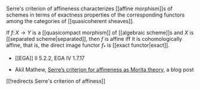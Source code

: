 
Serre's criterion of affineness characterizes [[affine morphism]]s of schemes in terms of exactness properties of the corresponding functors among the categories of [[quasicoherent sheaves]].

If $f\colon X\to Y$ is a [[quasicompact morphism]] of [[algebraic scheme]]s and $X$ is [[separated scheme|separated]], then $f$ is affine iff it is cohomologically affine, that is, the direct image functor $f_*$ is [[exact functor|exact]]. 

* [[EGA]] II 5.2.2, EGA IV 1.7.17

* Akil Mathew, [Serre’s criterion for affineness as Morita theory](http://amathew.wordpress.com/2012/08/01/serres-criterion-for-affineness-as-morita-theory), a blog post

[[!redirects Serre&#39;s criterion of affiness]]